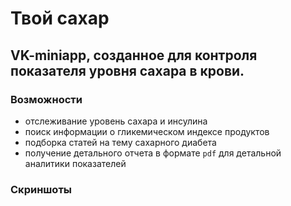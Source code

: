 # Твой сахар

## VK-miniapp, созданное для контроля показателя уровня сахара в крови.

### Возможности
- отслеживание уровень сахара и инсулина
- поиск информации о гликемическом индексе продуктов
- подборка статей на тему сахарного диабета
- получение детального отчета в формате `pdf` для детальной аналитики показателей

### Скриншоты
